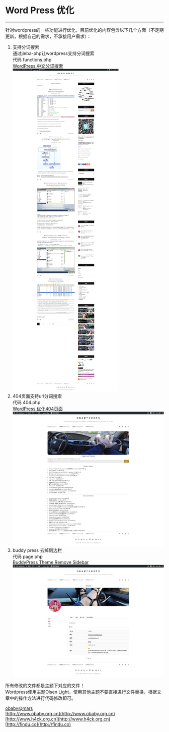Word Press 优化
==
------

针对wordpress的一些功能进行优化，目前优化的内容包含以下几个方面（不定期更新，根据自己的需求，不承接用户需求）：  
1. 支持分词搜索  
通过jieba-php让wordpress支持分词搜索  
代码 functions.php  
[WordPress 中文分词搜索](http://h4ck.org.cn/2020/09/%E8%AE%A9wordpress%E6%94%AF%E6%8C%81%E5%88%86%E8%AF%8D%E6%90%9C%E7%B4%A2-wordpress-%E4%B8%AD%E6%96%87%E5%88%86%E8%AF%8D%E6%90%9C%E7%B4%A2/)  
![search](screen_shots/search2.png)  
2. 404页面支持url分词搜索  
代码 404.php  
[WordPress 优化404页面](http://h4ck.org.cn/2020/09/wordpress-%E4%BC%98%E5%8C%96404%E9%A1%B5%E9%9D%A2/)  
![404](screen_shots/404.png)  
3. buddy press 去掉侧边栏  
代码 page.php  
[BuddyPress Theme Remove Sidebar](http://h4ck.org.cn/2020/09/buddypress-theme-remove-sidebar/)  
![buddy](screen_shots/buddypress.png)  

所有修改的文件都是主题下对应的文件！  
Wordpress使用主题Olsen Light，使用其他主题不要直接进行文件替换，根据文章中的操作方法进行代码修改即可。

[obaby@mars](http://www.h4ck.org.cn)  
[http://www.obaby.org.cn](http://www.obaby.org.cn)  
[http://www.h4ck.org.cn](http://www.h4ck.org.cn)  
[http://findu.co](http://findu.co)  

